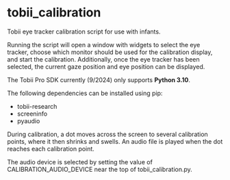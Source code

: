 # tobii_calibration
Tobii eye tracker calibration script for use with infants.

Running the script will open a window with widgets to select the eye tracker, choose which monitor should be used
for the calibration display, and start the calibration.  Additionally, once the eye tracker has been selected, the
current gaze position and eye position can be displayed.

The Tobii Pro SDK currently (9/2024) only supports **Python 3.10**.  

The following dependencies can be installed using pip:
* tobii-research
* screeninfo
* pyaudio

During calibration, a dot moves across the screen to several calibration points, where it then shrinks and swells.  An
audio file is played when the dot reaches each calibration point.

The audio device is selected by setting the value of CALIBRATION_AUDIO_DEVICE near the top of tobii_calibration.py.


